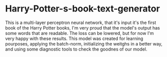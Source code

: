 # Harry-Potter-s-book-text-generator
This is a multi-layer perceptron neural network, that it's input it's the first book of the Harry Potter books, I'm very proud that the model's output has some words that are readable. 
The loss can be lowered, but for now I'm very happy with these results. This model was created for learning pourposes, applying the batch-norm, initializing the weitghs in a better way, and using some diagnostic tools to check the goodnes of our model.

